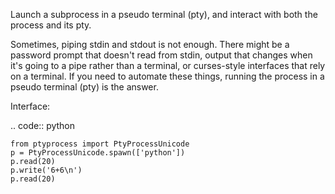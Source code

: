 Launch a subprocess in a pseudo terminal (pty), and interact with both the
process and its pty.

Sometimes, piping stdin and stdout is not enough. There might be a password
prompt that doesn't read from stdin, output that changes when it's going to a
pipe rather than a terminal, or curses-style interfaces that rely on a terminal.
If you need to automate these things, running the process in a pseudo terminal
(pty) is the answer.

Interface:

.. code:: python

    from ptyprocess import PtyProcessUnicode
    p = PtyProcessUnicode.spawn(['python'])
    p.read(20)
    p.write('6+6\n')
    p.read(20)
